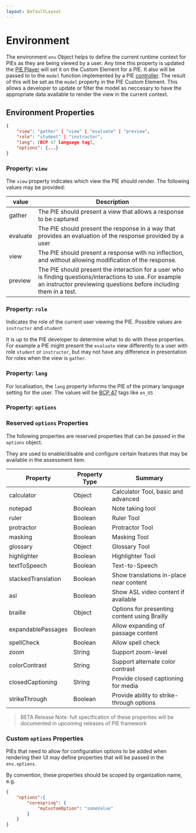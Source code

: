 ```yaml
---
layout: DefaultLayout
---
```


# Environment

The environment `env` Object helps to define the current runtime context for PIEs as they are being viewed by a user.
Any time this property is updated the [PIE Player](../pie-player.md) will set it on the Custom Element for a PIE. It also will be passed to to the `model` function implemented by a PIE [controller](controller.md). The result of this will be set as the `model` property in the PIE Custom Element. This allows a developer to update or filter the model as neccesary to have the appropriate data available to render the view in the current context.


## Environment Properties

```json
{
    "view": "gather" | "view" | "evaluate" | "preview",
    "role": "student" | "instructor",
    "lang": [BCP 47 language tag],
    "options": {...}
}
```

### Property: `view` 

The `view` property indicates which view the PIE should render. The following values may be provided:

| value    | Description                                                                                                                                                                     |
|----------|---------------------------------------------------------------------------------------------------------------------------------------------------------------------------------|
| gather   | The PIE should present a view that allows a response to be captured                                                                                                             |
| evaluate | The PIE should present the response in a way that provides an evaluation of the response provided by a user                                                                     |
| view     | The PIE should present a response with no inflection, and without allowing modification of the response.                                                                        |
| preview  | The PIE should present the interaction for a user who is finding questions/interactions to use. For example an instructor previewing questions before including them in a test. |


### Property: `role` 

Indicates the role of the current user viewing the PIE. 
Possible values are `instructor` and `student`

It is up to the PIE developer to determine what to do with these properties. For example a PIE might present the `evaluate` view differently to a user with role `student` or `instructor`, but may not have any difference in presentation for roles when the view is `gather`.

### Property: `lang` 

For localisation, the `lang` property informs the PIE of the primary language setting for the user. 
The values will be [BCP 47](https://www.w3.org/International/articles/language-tags/) tags like `en_US`


### Property: `options`

### Reserved `options` Properties

The following properties are reserved properties that can be passed in the `options` object.

They are used to enable/disable and configure certain features that may be available in the assessment item.

| Property           | Property Type | Summary                                      |
|--------------------|---------------|----------------------------------------------|
| calculator         | Object        | Calculator Tool, basic and advanced          |
| notepad            | Boolean       | Note taking tool                             |
| ruler              | Boolean       | Ruler Tool                                   |
| protractor         | Boolean       | Protractor Tool                              |
| masking            | Boolean       | Masking Tool                                 |
| glossary           | Object        | Glossary Tool                                |
| highlighter        | Boolean       | Highlighter Tool                             |
| textToSpeech       | Boolean       | Text-to-Speech                               |
| stackedTranslation | Boolean       | Show translations in-place near content      |
| asl                | Boolean       | Show ASL video content if available          |
| braille            | Object        | Options for presenting content using Brailly |
| expandablePassages | Boolean       | Allow expanding of passage content           |
| spellCheck         | Boolean       | Allow spell check                            |
| zoom               | String        | Support zoom-level                           |
| colorContrast      | String        | Support alternate color contrast             |
| closedCaptioning   | String        | Provide closed captioning for media          |
| strikeThrough      | Boolean       | Provide ability to strike-through options    |


> BETA Release Note: full specification of these properties will be documented in upcoming releases of PIE framework

### Custom `options` Properties

PIEs that need to allow for configuration options to be added when rendering their UI may define properties that will be passed in the `env.options`.

By convention, these properties should be scoped by organization name, e.g.

```json
{ 
    "options":{
        "corespring": {
            "myCustomOption": "someValue"
        }
    } 
}
``` 